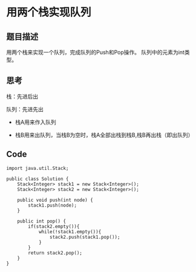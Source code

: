 # 用两个栈实现队列

## 题目描述

用两个栈来实现一个队列，完成队列的Push和Pop操作。 队列中的元素为int类型。

## 思考

栈：先进后出

队列：先进先出

- 栈A用来作入队列

- 栈B用来出队列，当栈B为空时，栈A全部出栈到栈B,栈B再出栈（即出队列）

## Code

```
import java.util.Stack;

public class Solution {
    Stack<Integer> stack1 = new Stack<Integer>();
    Stack<Integer> stack2 = new Stack<Integer>();
    
    public void push(int node) {
        stack1.push(node);
    }
    
    public int pop() {
        if(stack2.empty()){
            while(!stack1.empty()){
                stack2.push(stack1.pop());
            }
        }
        return stack2.pop();
    }
}
```